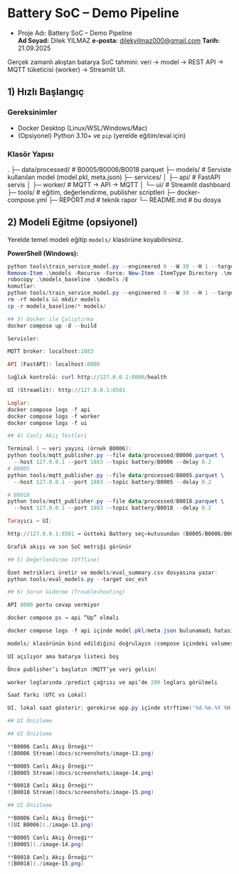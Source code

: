 # Battery SoC – Demo Pipeline
- Proje Adı: Battery SoC – Demo Pipeline  
    **Ad Soyad:** Dilek YILMAZ
    **e-posta:** dilekyilmaz000@gmail.com
    **Tarih:** 21.09.2025

Gerçek zamanlı akıştan batarya SoC tahmini: veri → model → REST API → MQTT tüketicisi (worker) → Streamlit UI.

## 1) Hızlı Başlangıç

### Gereksinimler
- Docker Desktop (Linux/WSL/Windows/Mac)
- (Opsiyonel) Python 3.10+ ve `pip` (yerelde eğitim/eval için)

### Klasör Yapısı
.
├─ data/processed/ # B0005/B0006/B0018 parquet
├─ models/ # Serviste kullanılan model (model.pkl, meta.json)
├─ services/
│ ├─ api/ # FastAPI servis
│ ├─ worker/ # MQTT -> API -> MQTT
│ └─ ui/ # Streamlit dashboard
├─ tools/ # eğitim, değerlendirme, publisher scriptleri
├─ docker-compose.yml
├─ REPORT.md # teknik rapor
└─ README.md # bu dosya

## 2) Modeli Eğitme (opsiyonel)

Yerelde temel modeli eğitip `models/` klasörüne koyabilirsiniz.

**PowerShell (Windows):**
```powershell
python tools\train_service_model.py --engineered 0 --W 30 --H 1 --target soc_est --est hgb --outdir models_baseline
Remove-Item .\models -Recurse -Force; New-Item -ItemType Directory .\models | Out-Null
robocopy .\models_baseline .\models /E
komutlar:
python tools/train_service_model.py --engineered 0 --W 30 --H 1 --target soc_est --est hgb --outdir models_baseline
rm -rf models && mkdir models
cp -r models_baseline/* models/

## 3) Docker ile Çalıştırma
docker compose up -d --build

Servisler:

MQTT broker: localhost:1883

API (FastAPI): localhost:8000

Sağlık kontrolü: curl http://127.0.0.1:8000/health

UI (Streamlit): http://127.0.0.1:8501

Loglar:
docker compose logs -f api
docker compose logs -f worker
docker compose logs -f ui

## 4) Canlı Akış Testleri

Terminal 1 – veri yayını (örnek B0006):
python tools/mqtt_publisher.py --file data/processed/B0006.parquet \
  --host 127.0.0.1 --port 1883 --topic battery/B0006 --delay 0.2
# B0005
python tools/mqtt_publisher.py --file data/processed/B0005.parquet \
  --host 127.0.0.1 --port 1883 --topic battery/B0005 --delay 0.2

# B0018
python tools/mqtt_publisher.py --file data/processed/B0018.parquet \
  --host 127.0.0.1 --port 1883 --topic battery/B0018 --delay 0.2

Tarayıcı – UI:

http://127.0.0.1:8501 → üstteki Battery seç–kutusundan (B0005/B0006/B0018) seç

Grafik akışı ve son SoC metriği görünür

## 5) Değerlendirme (Offline)

Özet metrikleri üretir ve models/eval_summary.csv dosyasına yazar:
python tools/eval_models.py --target soc_est

## 6) Sorun Giderme (Troubleshooting)

API 8000 portu cevap vermiyor

docker compose ps → api “Up” olmalı

docker compose logs -f api içinde model.pkl/meta.json bulunamadı hatasına bakın

models/ klasörünün bind edildiğini doğrulayın (compose içindeki volumes)

UI açılıyor ama batarya listesi boş

Önce publisher’ı başlatın (MQTT’ye veri gelsin)

worker loglarında /predict çağrısı ve api’de 200 logları görülmeli

Saat farkı (UTC vs Lokal)

UI, lokal saat gösterir; gerekirse app.py içinde strftime('%d.%m.%Y %H:%M:%S') ile sabitleyin

## UI Önizleme

## UI Önizleme

**B0006 Canlı Akış Örneği**  
![B0006 Stream](docs/screenshots/image-13.png)

**B0005 Canlı Akış Örneği**  
![B0005 Stream](docs/screenshots/image-14.png)

**B0018 Canlı Akış Örneği**  
![B0018 Stream](docs/screenshots/image-15.png)

## UI Önizleme

**B0006 Canlı Akış Örneği**  
![UI B0006](./image-13.png)

**B0005 Canlı Akış Örneği**  
![B0005](./image-14.png)

**B0018 Canlı Akış Örneği**  
![B0018](./image-15.png)
